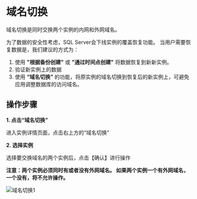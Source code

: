 # 域名切换

域名切换是同时交换两个实例的内网和外网域名。 

为了数据的安全性考虑，SQL Server会下线实例的覆盖恢复功能。 当用户需要恢复数据是，我们建议的方式为：
1. 使用 **"根据备份创建"** 或 **"通过时间点创建"** 将数据恢复到新新实例。
2. 验证新实例上的数据
3. 使用 **“域名切换”** 的功能，将原实例的域名切换到恢复后的新实例上，可避免应用调整数据库的访问域名。

## 操作步骤
**1. 点击“域名切换”**

进入实例详情页面，点击右上方的“域名切换”

**2. 选择实例**

选择要交换域名的两个实例后，点击【确认】进行操作

**注意：两个实例必须同时有或者没有外网域名。 如果两个实例一个有外网域名，一个没有，将不允许操作。**

![域名切换1](../../../../../image/RDS/Exchange-DNS-2.png)
